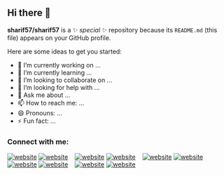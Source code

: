 ## Hi there 👋


**sharif57/sharif57** is a ✨ _special_ ✨ repository because its `README.md` (this file) appears on your GitHub profile.

Here are some ideas to get you started:

- 🔭 I’m currently working on ...
- 🌱 I’m currently learning ...
- 👯 I’m looking to collaborate on ...
- 🤔 I’m looking for help with ...
- 💬 Ask me about ...
- 📫 How to reach me: ...
- 😄 Pronouns: ...
- ⚡ Fun fact: ...

### Connect with me:

[![website](./img/globe-light.svg)](https://codestackr.com#gh-light-mode-only)
[![website](./img/globe-dark.svg)](https://codestackr.com#gh-dark-mode-only)
&nbsp;&nbsp;
[![website](./img/facebook-light.svg)](https://www.facebook.com/sharif.mahamud.5682?mibextid=kFxxJD)
[![website](./img/facebook-dark.svg)](https://www.facebook.com/sharif.mahamud.5682?mibextid=kFxxJD)
&nbsp;&nbsp;
[![website](./img/twitter-light.svg)](https://twitter.com/codestackr#gh-light-mode-only)
[![website](./img/twitter-dark.svg)](https://twitter.com/codestackr#gh-dark-mode-only)
&nbsp;&nbsp;
[![website](./img/linkedin-light.svg)](https://www.linkedin.com/in/sharif-mahamud?utm_source=share&utm_campaign=share_via&utm_content=profile&utm_medium=android_app#gh-light-mode-only)
[![website](./img/linkedin-dark.svg)](https://www.linkedin.com/in/sharif-mahamud?utm_source=share&utm_campaign=share_via&utm_content=profile&utm_medium=android_app#gh-dark-mode-only)
&nbsp;&nbsp;
[![website](./img/instagram-light.svg)](https://instagram.com/codeSTACKr#gh-light-mode-only)
[![website](./img/instagram-dark.svg)](https://instagram.com/codeSTACKr#gh-dark-mode-only)
